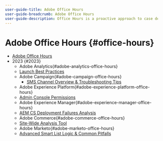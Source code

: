 ```yaml
---
user-guide-title: Adobe Office Hours
user-guide-breadcrumb: Adobe Office Hours
user-guide-description: Office Hours is a proactive approach to case deflection by offering customers solution-specific webinars. 
---
```


# Adobe Office Hours {#office-hours}

+ [Adobe Office Hours](overview.md)
+ 2023 {#2023}
  + Adobe Analytics{#adobe-analytics-office-hours}
   + [Launch Best Practices](2023/launch-best-practices.md)
  + Adobe Campaign{#adobe-campaign-office-hours}
    + [SMS Channel Overview & Troubleshooting Tips](2023/ac-sms-channel-overview.md)
  + Adobe Experience Platform{#adobe-experience-platform-office-hours}
   + [Admin Console Permissions](2023/aep-admin-console-permissions.md)
  + Adobe Experience Manager{#adobe-experience-manager-office-hours}
   + [AEM CS Deployment Failures Analysis](2023/aem-deployment-failures-analysis.md)
  + Adobe Commerce{#adobe-commerce-office-hours}
   + [Site-Wide Analysis Tool](2023/site-wide-analysis-tool.md)
  + Adobe Marketo{#adobe-marketo-office-hours}
   + [Advanced Smart List Logic & Common Pitfalls](2023/marketo-common-pitfalls.md)